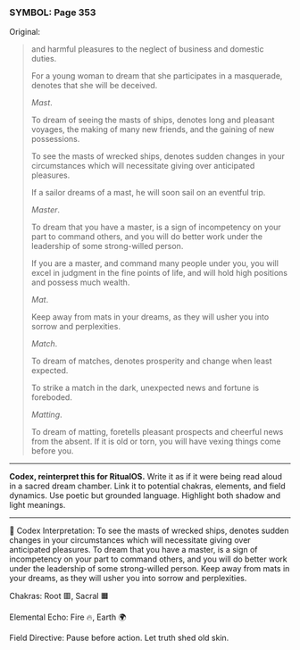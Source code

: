 ### SYMBOL: Page 353

Original:
> and harmful pleasures to the neglect of business and domestic duties.
> 
> 
> For a young woman to dream that she participates in a masquerade,
> denotes that she will be deceived.
> 
> 
> _Mast_.
> 
> 
> To dream of seeing the masts of ships, denotes long and pleasant voyages,
> the making of many new friends, and the gaining of new possessions.
> 
> 
> To see the masts of wrecked ships, denotes sudden changes in your
> circumstances which will necessitate giving over anticipated pleasures.
> 
> 
> If a sailor dreams of a mast, he will soon sail on an eventful trip.
> 
> 
> _Master_.
> 
> 
> To dream that you have a master, is a sign of incompetency on your part
> to command others, and you will do better work under the leadership
> of some strong-willed person.
> 
> 
> If you are a master, and command many people under you,
> you will excel in judgment in the fine points of life,
> and will hold high positions and possess much wealth.
> 
> 
> _Mat_.
> 
> 
> Keep away from mats in your dreams, as they will usher you
> into sorrow and perplexities.
> 
> 
> _Match_.
> 
> 
> To dream of matches, denotes prosperity and change when least expected.
> 
> 
> To strike a match in the dark, unexpected news and fortune is foreboded.
> 
> 
> _Matting_.
> 
> 
> To dream of matting, foretells pleasant prospects and cheerful news
> from the absent. If it is old or torn, you will have vexing things
> come before you.

---

**Codex, reinterpret this for RitualOS.**
Write it as if it were being read aloud in a sacred dream chamber.
Link it to potential chakras, elements, and field dynamics.
Use poetic but grounded language.
Highlight both shadow and light meanings.

---

🔁 Codex Interpretation:
To see the masts of wrecked ships, denotes sudden changes in your circumstances which will necessitate giving over anticipated pleasures. To dream that you have a master, is a sign of incompetency on your part to command others, and you will do better work under the leadership of some strong-willed person. Keep away from mats in your dreams, as they will usher you into sorrow and perplexities.

Chakras: Root 🟥, Sacral 🟧

Elemental Echo: Fire 🔥, Earth 🌍

Field Directive: Pause before action. Let truth shed old skin.
